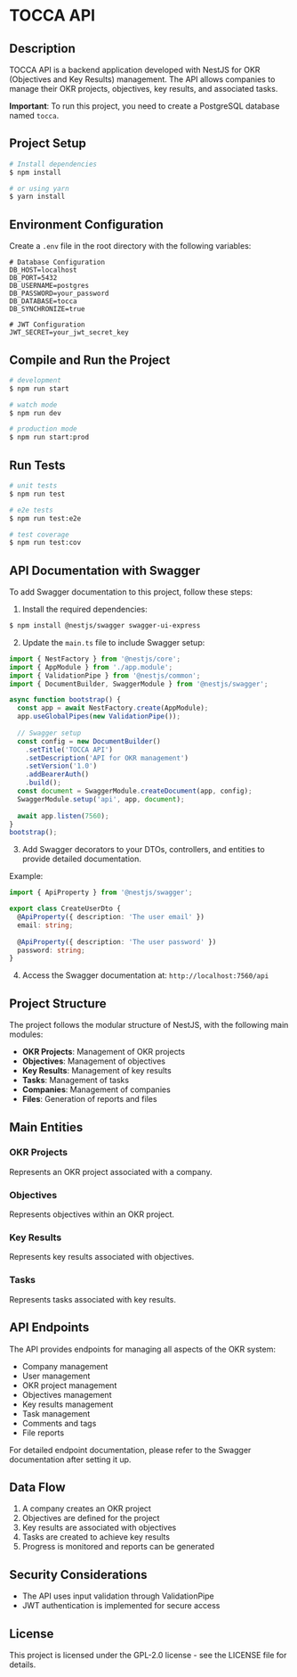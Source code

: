# TOCCA API

## Description

TOCCA API is a backend application developed with NestJS for OKR (Objectives and Key Results) management. The API allows companies to manage their OKR projects, objectives, key results, and associated tasks.

**Important**: To run this project, you need to create a PostgreSQL database named `tocca`.

## Project Setup

```bash
# Install dependencies
$ npm install

# or using yarn
$ yarn install
```

## Environment Configuration

Create a `.env` file in the root directory with the following variables:

```
# Database Configuration
DB_HOST=localhost
DB_PORT=5432
DB_USERNAME=postgres
DB_PASSWORD=your_password
DB_DATABASE=tocca
DB_SYNCHRONIZE=true

# JWT Configuration
JWT_SECRET=your_jwt_secret_key
```

## Compile and Run the Project

```bash
# development
$ npm run start

# watch mode
$ npm run dev

# production mode
$ npm run start:prod
```

## Run Tests

```bash
# unit tests
$ npm run test

# e2e tests
$ npm run test:e2e

# test coverage
$ npm run test:cov
```

## API Documentation with Swagger

To add Swagger documentation to this project, follow these steps:

1. Install the required dependencies:

```bash
$ npm install @nestjs/swagger swagger-ui-express
```

2. Update the `main.ts` file to include Swagger setup:

```typescript
import { NestFactory } from '@nestjs/core';
import { AppModule } from './app.module';
import { ValidationPipe } from '@nestjs/common';
import { DocumentBuilder, SwaggerModule } from '@nestjs/swagger';

async function bootstrap() {
  const app = await NestFactory.create(AppModule);
  app.useGlobalPipes(new ValidationPipe());
  
  // Swagger setup
  const config = new DocumentBuilder()
    .setTitle('TOCCA API')
    .setDescription('API for OKR management')
    .setVersion('1.0')
    .addBearerAuth()
    .build();
  const document = SwaggerModule.createDocument(app, config);
  SwaggerModule.setup('api', app, document);
  
  await app.listen(7560);
}
bootstrap();
```

3. Add Swagger decorators to your DTOs, controllers, and entities to provide detailed documentation.

Example:
```typescript
import { ApiProperty } from '@nestjs/swagger';

export class CreateUserDto {
  @ApiProperty({ description: 'The user email' })
  email: string;
  
  @ApiProperty({ description: 'The user password' })
  password: string;
}
```

4. Access the Swagger documentation at: `http://localhost:7560/api`

## Project Structure

The project follows the modular structure of NestJS, with the following main modules:

- **OKR Projects**: Management of OKR projects
- **Objectives**: Management of objectives
- **Key Results**: Management of key results
- **Tasks**: Management of tasks
- **Companies**: Management of companies
- **Files**: Generation of reports and files

## Main Entities

### OKR Projects
Represents an OKR project associated with a company.

### Objectives
Represents objectives within an OKR project.

### Key Results
Represents key results associated with objectives.

### Tasks
Represents tasks associated with key results.

## API Endpoints

The API provides endpoints for managing all aspects of the OKR system:

- Company management
- User management
- OKR project management
- Objectives management
- Key results management
- Task management
- Comments and tags
- File reports

For detailed endpoint documentation, please refer to the Swagger documentation after setting it up.

## Data Flow

1. A company creates an OKR project
2. Objectives are defined for the project
3. Key results are associated with objectives
4. Tasks are created to achieve key results
5. Progress is monitored and reports can be generated

## Security Considerations

- The API uses input validation through ValidationPipe
- JWT authentication is implemented for secure access

## License

This project is licensed under the GPL-2.0 license - see the LICENSE file for details.
